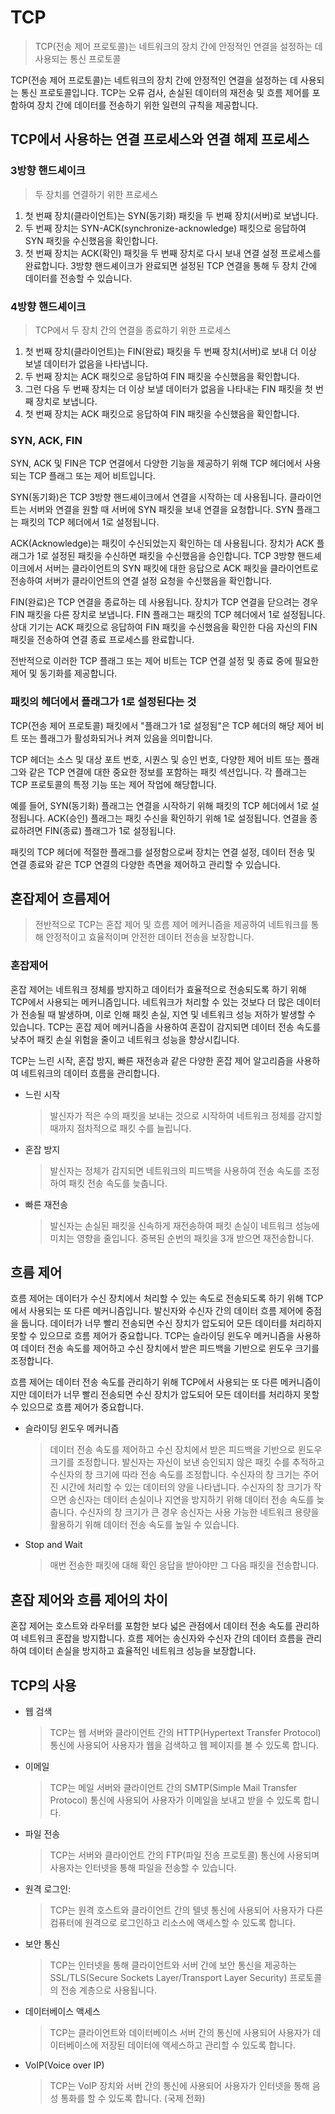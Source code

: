 # TCP
> TCP(전송 제어 프로토콜)는 네트워크의 장치 간에 안정적인 연결을 설정하는 데 사용되는 통신 프로토콜

TCP(전송 제어 프로토콜)는 네트워크의 장치 간에 안정적인 연결을 설정하는 데 사용되는 통신 프로토콜입니다. TCP는 오류 검사, 손실된 데이터의 재전송 및 흐름 제어를 포함하여 장치 간에 데이터를 전송하기 위한 일련의 규칙을 제공합니다.

## TCP에서 사용하는 연결 프로세스와 연결 해제 프로세스
### 3방향 핸드셰이크
> 두 장치를 연결하기 위한 프로세스

1. 첫 번째 장치(클라이언트)는 SYN(동기화) 패킷을 두 번째 장치(서버)로 보냅니다.
2. 두 번째 장치는 SYN-ACK(synchronize-acknowledge) 패킷으로 응답하여 SYN 패킷을 수신했음을 확인합니다.
3. 첫 번째 장치는 ACK(확인) 패킷을 두 번째 장치로 다시 보내 연결 설정 프로세스를 완료합니다.
3방향 핸드셰이크가 완료되면 설정된 TCP 연결을 통해 두 장치 간에 데이터를 전송할 수 있습니다.

### 4방향 핸드셰이크
> TCP에서 두 장치 간의 연결을 종료하기 위한 프로세스

1. 첫 번째 장치(클라이언트)는 FIN(완료) 패킷을 두 번째 장치(서버)로 보내 더 이상 보낼 데이터가 없음을 나타냅니다.
2. 두 번째 장치는 ACK 패킷으로 응답하여 FIN 패킷을 수신했음을 확인합니다.
3. 그런 다음 두 번째 장치는 더 이상 보낼 데이터가 없음을 나타내는 FIN 패킷을 첫 번째 장치로 보냅니다.
4. 첫 번째 장치는 ACK 패킷으로 응답하여 FIN 패킷을 수신했음을 확인합니다.

### SYN, ACK, FIN
SYN, ACK 및 FIN은 TCP 연결에서 다양한 기능을 제공하기 위해 TCP 헤더에서 사용되는 TCP 플래그 또는 제어 비트입니다.

SYN(동기화)은 TCP 3방향 핸드셰이크에서 연결을 시작하는 데 사용됩니다. 클라이언트는 서버와 연결을 원할 때 서버에 SYN 패킷을 보내 연결을 요청합니다. SYN 플래그는 패킷의 TCP 헤더에서 1로 설정됩니다.

ACK(Acknowledge)는 패킷이 수신되었는지 확인하는 데 사용됩니다. 장치가 ACK 플래그가 1로 설정된 패킷을 수신하면 패킷을 수신했음을 승인합니다. TCP 3방향 핸드셰이크에서 서버는 클라이언트의 SYN 패킷에 대한 응답으로 ACK 패킷을 클라이언트로 전송하여 서버가 클라이언트의 연결 설정 요청을 수신했음을 확인합니다.

FIN(완료)은 TCP 연결을 종료하는 데 사용됩니다. 장치가 TCP 연결을 닫으려는 경우 FIN 패킷을 다른 장치로 보냅니다. FIN 플래그는 패킷의 TCP 헤더에서 1로 설정됩니다. 상대 기기는 ACK 패킷으로 응답하여 FIN 패킷을 수신했음을 확인한 다음 자신의 FIN 패킷을 전송하여 연결 종료 프로세스를 완료합니다.

전반적으로 이러한 TCP 플래그 또는 제어 비트는 TCP 연결 설정 및 종료 중에 필요한 제어 및 동기화를 제공합니다.

### 패킷의 헤더에서 플래그가 1로 설정된다는 것
TCP(전송 제어 프로토콜) 패킷에서 "플래그가 1로 설정됨"은 TCP 헤더의 해당 제어 비트 또는 플래그가 활성화되거나 켜져 있음을 의미합니다.

TCP 헤더는 소스 및 대상 포트 번호, 시퀀스 및 승인 번호, 다양한 제어 비트 또는 플래그와 같은 TCP 연결에 대한 중요한 정보를 포함하는 패킷 섹션입니다. 각 플래그는 TCP 프로토콜의 특정 기능 또는 제어 작업에 해당합니다.

예를 들어, SYN(동기화) 플래그는 연결을 시작하기 위해 패킷의 TCP 헤더에서 1로 설정됩니다. ACK(승인) 플래그는 패킷 수신을 확인하기 위해 1로 설정됩니다. 연결을 종료하려면 FIN(종료) 플래그가 1로 설정됩니다.

패킷의 TCP 헤더에 적절한 플래그를 설정함으로써 장치는 연결 설정, 데이터 전송 및 연결 종료와 같은 TCP 연결의 다양한 측면을 제어하고 관리할 수 있습니다.

## 혼잡제어 흐름제어
> 전반적으로 TCP는 혼잡 제어 및 흐름 제어 메커니즘을 제공하여 네트워크를 통해 안정적이고 효율적이며 안전한 데이터 전송을 보장합니다.
### 혼잡제어
혼잡 제어는 네트워크 정체를 방지하고 데이터가 효율적으로 전송되도록 하기 위해 TCP에서 사용되는 메커니즘입니다. 네트워크가 처리할 수 있는 것보다 더 많은 데이터가 전송될 때 발생하며, 이로 인해 패킷 손실, 지연 및 네트워크 성능 저하가 발생할 수 있습니다. TCP는 혼잡 제어 메커니즘을 사용하여 혼잡이 감지되면 데이터 전송 속도를 낮추어 패킷 손실 위험을 줄이고 네트워크 성능을 향상시킵니다.

TCP는 느린 시작, 혼잡 방지, 빠른 재전송과 같은 다양한 혼잡 제어 알고리즘을 사용하여 네트워크의 데이터 흐름을 관리합니다.
- 느린 시작
    > 발신자가 적은 수의 패킷을 보내는 것으로 시작하여 네트워크 정체를 감지할 때까지 점차적으로 패킷 수를 늘립니다.
- 혼잡 방지
    > 발신자는 정체가 감지되면 네트워크의 피드백을 사용하여 전송 속도를 조정하여 패킷 전송 속도를 늦춥니다.
- 빠른 재전송
    > 발신자는 손실된 패킷을 신속하게 재전송하여 패킷 손실이 네트워크 성능에 미치는 영향을 줄입니다. 중복된 순번의 패킷을 3개 받으면 재전송합니다.

## 흐름 제어
흐름 제어는 데이터가 수신 장치에서 처리할 수 있는 속도로 전송되도록 하기 위해 TCP에서 사용되는 또 다른 메커니즘입니다. 
발신자와 수신자 간의 데이터 흐름 제어에 중점을 둡니다.
데이터가 너무 빨리 전송되면 수신 장치가 압도되어 모든 데이터를 처리하지 못할 수 있으므로 흐름 제어가 중요합니다. TCP는 슬라이딩 윈도우 메커니즘을 사용하여 데이터 전송 속도를 제어하고 수신 장치에서 받은 피드백을 기반으로 윈도우 크기를 조정합니다.

흐름 제어는 데이터 전송 속도를 관리하기 위해 TCP에서 사용되는 또 다른 메커니즘이지만  데이터가 너무 빨리 전송되면 수신 장치가 압도되어 모든 데이터를 처리하지 못할 수 있으므로 흐름 제어가 중요합니다.
- 슬라이딩 윈도우 메커니즘
    > 데이터 전송 속도를 제어하고 수신 장치에서 받은 피드백을 기반으로 윈도우 크기를 조정합니다. 발신자는 자신이 보낸 승인되지 않은 패킷 수를 추적하고 수신자의 창 크기에 따라 전송 속도를 조정합니다. 수신자의 창 크기는 주어진 시간에 처리할 수 있는 데이터의 양을 나타냅니다. 수신자의 창 크기가 작으면 송신자는 데이터 손실이나 지연을 방지하기 위해 데이터 전송 속도를 늦춥니다. 수신자의 창 크기가 큰 경우 송신자는 사용 가능한 네트워크 용량을 활용하기 위해 데이터 전송 속도를 높일 수 있습니다.

- Stop and Wait
    > 매번 전송한 패킷에 대해 확인 응답을 받아야만 그 다음 패킷을 전송합니다.

## 혼잡 제어와 흐름 제어의 차이
혼잡 제어는 호스트와 라우터를 포함한 보다 넓은 관점에서 데이터 전송 속도를 관리하여 네트워크 혼잡을 방지합니다.
흐름 제어는 송신자와 수신자 간의 데이터 흐름을 관리하여 데이터 손실을 방지하고 효율적인 네트워크 성능을 보장합니다.

## TCP의 사용
- 웹 검색
    > TCP는 웹 서버와 클라이언트 간의 HTTP(Hypertext Transfer Protocol) 통신에 사용되어 사용자가 웹을 검색하고 웹 페이지를 볼 수 있도록 합니다.
- 이메일
    > TCP는 메일 서버와 클라이언트 간의 SMTP(Simple Mail Transfer Protocol) 통신에 사용되어 사용자가 이메일을 보내고 받을 수 있도록 합니다.
- 파일 전송
    > TCP는 서버와 클라이언트 간의 FTP(파일 전송 프로토콜) 통신에 사용되며 사용자는 인터넷을 통해 파일을 전송할 수 있습니다.
- 원격 로그인:
    > TCP는 원격 호스트와 클라이언트 간의 텔넷 통신에 사용되어 사용자가 다른 컴퓨터에 원격으로 로그인하고 리소스에 액세스할 수 있도록 합니다.
- 보안 통신
    > TCP는 인터넷을 통해 클라이언트와 서버 간에 보안 통신을 제공하는 SSL/TLS(Secure Sockets Layer/Transport Layer Security) 프로토콜의 전송 계층으로 사용됩니다.
- 데이터베이스 액세스
    > TCP는 클라이언트와 데이터베이스 서버 간의 통신에 사용되어 사용자가 데이터베이스에 저장된 데이터에 액세스하고 관리할 수 있도록 합니다.
- VoIP(Voice over IP)
    > TCP는 VoIP 장치와 서버 간의 통신에 사용되어 사용자가 인터넷을 통해 음성 통화를 할 수 있도록 합니다.
    (국제 전화)
